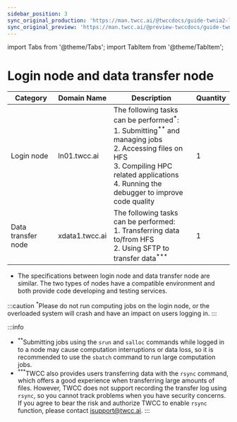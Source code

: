 ```yaml
---
sidebar_position: 3
sync_original_production: 'https://man.twcc.ai/@twccdocs/guide-twnia2-login-and-data-transfer-node-en' 
sync_original_preview: 'https://man.twcc.ai/@preview-twccdocs/guide-twnia2-login-and-data-transfer-node-en'
---
```


import Tabs from '@theme/Tabs';
import TabItem from '@theme/TabItem';

# Login node and data transfer node

| Category | Domain Name | Description | Quantity |
| -------- | -------- | -------- | -------- |
| Login node     | ln01.twcc.ai     | The following tasks can be performed<sup>*</sup>:<br/>1. Submitting<sup>**</sup> and managing jobs<br/>2. Accessing files on HFS<br/>3. Compiling HPC related applications<br/>4. Running the debugger to improve code quality    |1   |
| Data transfer node     | xdata1.twcc.ai     | The following tasks can be performed:<br/>1. Transferring data to/from HFS<br/>2. Using SFTP to transfer data<sup>***</sup>  |1    |


- The specifications between login node and data transfer node are similar. The two types of nodes have a compatible environment and both provide code developing and testing services.

:::caution
<sup>*</sup>Please do not run computing jobs on the login node, or the overloaded system will crash and have an impact on users logging in.
:::

:::info
- <sup>**</sup>Submitting jobs using the `srun` and `salloc` commands while logged in to a node may cause computation interruptions or data loss, so it is recommended to use the `sbatch` command to run large computation jobs.
- <sup>***</sup>TWCC also provides users transferring data with the `rsync` command, which offers a good experience when transferring large amounts of files. However, TWCC does not support recording the transfer log using `rsync`, so you cannot track problems when you have security concerns. If you agree to bear the risk and authorize TWCC to enable `rsync` function, please contact <ins><a href="isupport@twcc.ai"></a>isupport@twcc.ai</ins>.
:::


